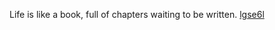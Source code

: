 Life is like a book, full of chapters waiting to be written. <a href="https://en.ueh.edu.vn/new-free-robux_TK07FL.pdf">lgse6l</a>

